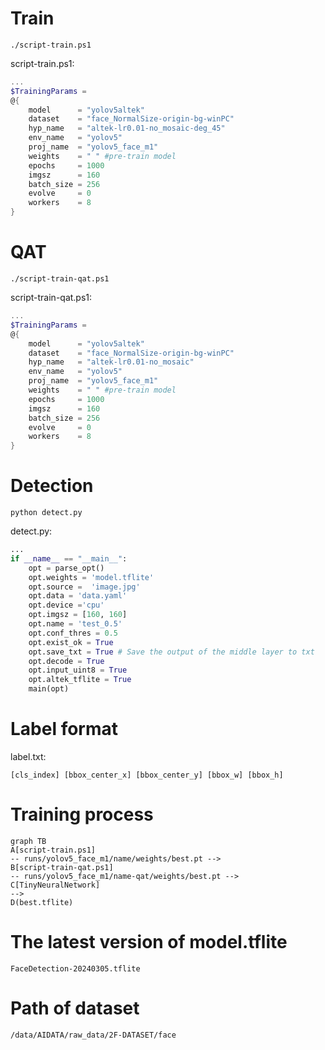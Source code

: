 # Train 
```shell
./script-train.ps1
```

script-train.ps1:
```powershell
...
$TrainingParams =  
@{ 
    model      = "yolov5altek" 
    dataset    = "face_NormalSize-origin-bg-winPC" 
    hyp_name   = "altek-lr0.01-no_mosaic-deg_45" 
    env_name   = "yolov5" 
    proj_name  = "yolov5_face_m1" 
    weights    = " " #pre-train model
    epochs     = 1000 
    imgsz      = 160 
    batch_size = 256 
    evolve     = 0 
    workers    = 8 
} 
```

# QAT 
```shell
./script-train-qat.ps1
```

script-train-qat.ps1:
```powershell
...
$TrainingParams =  
@{ 
    model      = "yolov5altek" 
    dataset    = "face_NormalSize-origin-bg-winPC" 
    hyp_name   = "altek-lr0.01-no_mosaic" 
    env_name   = "yolov5" 
    proj_name  = "yolov5_face_m1" 
    weights    = " " #pre-train model
    epochs     = 1000 
    imgsz      = 160 
    batch_size = 256 
    evolve     = 0 
    workers    = 8 
} 
```

# Detection
```shell
python detect.py 
```

detect.py:
```python
...
if __name__ == "__main__": 
    opt = parse_opt() 
    opt.weights = 'model.tflite' 
    opt.source =  'image.jpg'  
    opt.data = 'data.yaml' 
    opt.device ='cpu' 
    opt.imgsz = [160, 160] 
    opt.name = 'test_0.5' 
    opt.conf_thres = 0.5 
    opt.exist_ok = True 
    opt.save_txt = True # Save the output of the middle layer to txt
    opt.decode = True 
    opt.input_uint8 = True 
    opt.altek_tflite = True 
    main(opt) 
```

# Label format
label.txt: 
```
[cls_index] [bbox_center_x] [bbox_center_y] [bbox_w] [bbox_h]
```

# Training process
```mermaid
graph TB
A[script-train.ps1] 
-- runs/yolov5_face_m1/name/weights/best.pt --> 
B[script-train-qat.ps1] 
-- runs/yolov5_face_m1/name-qat/weights/best.pt --> 
C[TinyNeuralNetwork]
--> 
D(best.tflite)
```

# The latest version of model.tflite
```
FaceDetection-20240305.tflite
```

# Path of dataset
```
/data/AIDATA/raw_data/2F-DATASET/face
```